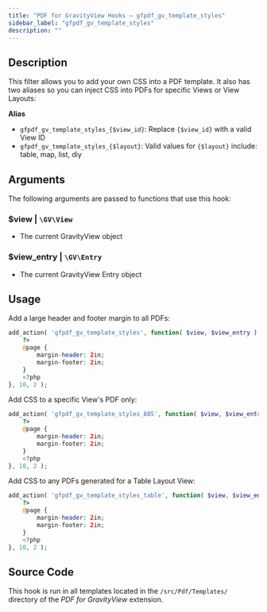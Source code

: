 ```yaml
---
title: "PDF for GravityView Hooks – gfpdf_gv_template_styles"
sidebar_label: "gfpdf_gv_template_styles"
description: ""
---
```


## Description

This filter allows you to add your own CSS into a PDF template. It also has two aliases so you can inject CSS into PDFs for specific Views or View Layouts:

**Alias**

* `gfpdf_gv_template_styles_{$view_id}`: Replace `{$view_id}` with a valid View ID
* `gfpdf_gv_template_styles_{$layout}`: Valid values for `{$layout}` include: table, map, list, diy

## Arguments

The following arguments are passed to functions that use this hook:

### $view | `\GV\View`
* The current GravityView object

### $view_entry | `\GV\Entry`
* The current GravityView Entry object

## Usage

Add a large header and footer margin to all PDFs:

```php
add_action( 'gfpdf_gv_template_styles', function( $view, $view_entry ) {
	?>
	@page {
		margin-header: 2in;
		margin-footer: 2in;
	}
	<?php
}, 10, 2 );
```

Add CSS to a specific View's PDF only:

```php
add_action( 'gfpdf_gv_template_styles_885', function( $view, $view_entry ) {
	?>
	@page {
		margin-header: 2in;
		margin-footer: 2in;
	}
	<?php
}, 10, 2 );
```

Add CSS to any PDFs generated for a Table Layout View:

```php
add_action( 'gfpdf_gv_template_styles_table', function( $view, $view_entry ) {
	?>
	@page {
		margin-header: 2in;
		margin-footer: 2in;
	}
	<?php
}, 10, 2 );
```

## Source Code

This hook is run in all templates located in the `/src/Pdf/Templates/` directory of the _PDF for GravityView_ extension.
